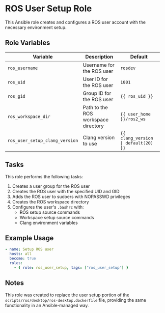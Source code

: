 # ROS User Setup Role

This Ansible role creates and configures a ROS user account with the necessary environment setup.

## Role Variables

| Variable | Description | Default |
|----------|-------------|---------|
| `ros_username` | Username for the ROS user | `rosdev` |
| `ros_uid` | User ID for the ROS user | `1001` |
| `ros_gid` | Group ID for the ROS user | `{{ ros_uid }}` |
| `ros_workspace_dir` | Path to the ROS workspace directory | `{{ user_home }}/ros2_ws` |
| `ros_user_setup_clang_version` | Clang version to use | `{{ clang_version \| default(20) }}` |

## Tasks

This role performs the following tasks:

1. Creates a user group for the ROS user
2. Creates the ROS user with the specified UID and GID
3. Adds the ROS user to sudoers with NOPASSWD privileges
4. Creates the ROS workspace directory
5. Configures the user's `.bashrc` with:
   - ROS setup source commands
   - Workspace setup source commands
   - Clang environment variables

## Example Usage

```yaml
- name: Setup ROS user
  hosts: all
  become: true
  roles:
    - { role: ros_user_setup, tags: ["ros_user_setup"] }
```

## Notes

This role was created to replace the user setup portion of the `scripts/ros/desktop/ros-desktop.dockerfile` file, providing the same functionality in an Ansible-managed way.
